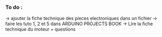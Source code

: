 ### To do :
-> ajouter la fiche technique des pieces electroniques dans un fichier 
-> faire les tuto 1, 2 et 5 dans ARDUINO PROJECTS BOOK
-> Lire la fiche technique du moteur + questions
